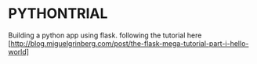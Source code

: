 # PYTHONTRIAL


Building a python app using flask.
following the tutorial here [http://blog.miguelgrinberg.com/post/the-flask-mega-tutorial-part-i-hello-world]